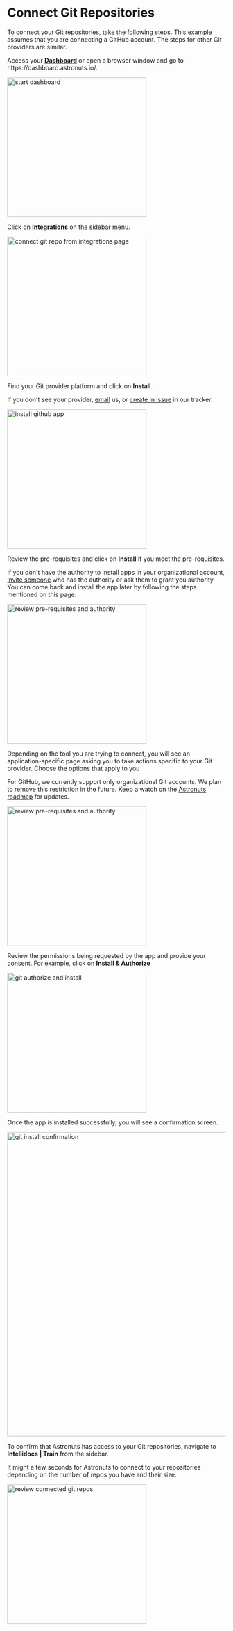 # Connect Git Repositories

To connect your Git repositories, take the following steps.
This example assumes that you are connecting a GitHub account.
The steps for other Git providers are similar.

<procedure title="Connect your Git repositories" id="connect-git-repos">
    <step>
        <p>Access your <a href="https://dashboard.astronuts.io/"><b>Dashboard</b></a> or open a browser window and go to https://dashboard.astronuts.io/.</p>
    <img src="account-dashboard.png" alt="start dashboard" border-effect="line" width="321" thumbnail="true"/>
    </step>
    <step>
        <p>Click on <b>Integrations</b> on the sidebar menu.</p>
        <img src="integrations-settings.png" alt="connect git repo from integrations page" border-effect="line" width="321" thumbnail="true"/>
    </step>
    <step>
        <p>Find your Git provider platform and click on <b>Install</b>.</p>
        <tip>
            <p>
                If you don't see your provider, <a href="mailto:support@astronuts.io">email</a> us,
                or <a href="https://github.com/astronuts-app/astronuts-tracker/issues">create in issue</a> in our tracker.
            </p>
        </tip>
        <img src="install-github-app.png" alt="install github app" border-effect="line" width="321" thumbnail="true"/>
    </step>
    <step>
        <p>Review the pre-requisites and click on <b>Install</b> if you meet the pre-requisites.</p>
        <tip>
            <p>
                If you don't have the authority to install apps in your organizational account,
                <a href="Invite-team-members.md">invite someone</a> who has the authority
                or ask them to grant you authority.
                You can come back and install the app later by following the steps mentioned on this page.
            </p>
        </tip>
        <img src="git-review-pre-requisites.png" alt="review pre-requisites and authority" border-effect="line" width="321" thumbnail="true"/>
    </step>
    <step>
        <p>Depending on the tool you are trying to connect, you will see an application-specific page asking you to take actions specific to your Git provider. Choose the options that apply to you</p>
        <tip>
            <p>
                For GitHub, we currently support only organizational Git accounts.
                We plan to remove this restriction in the future.
                Keep a watch on the <a href="https://github.com/astronuts-app/astronuts-tracker/milestones">Astronuts roadmap</a> for updates.
            </p>
        </tip>
        <img src="choose-git-account.png" alt="review pre-requisites and authority" border-effect="line" width="321" 
        thumbnail="true"/>
    </step>
    <step>
        <p>Review the permissions being requested by the app and provide your consent. For example, click on <b>Install & Authorize</b></p>
        <img src="git-install-and-authorize.png" alt="git authorize and install" border-effect="line" width="321" 
        thumbnail="true"/>
    </step>
    <step>
        <p>Once the app is installed successfully, you will see a confirmation screen. </p>
        <img src="git-install-success.png" alt="git install confirmation" border-effect="line" width="700" 
thumbnail="false"/>
    </step>
    <step>
        <p>To confirm that Astronuts has access to your Git repositories, navigate to 
            <b>Intellidocs | Train</b> from the sidebar.</p>
        <tip>
            <p>
                It might a few seconds for Astronuts
                to connect to your repositories depending on the number of repos you have and their size.
            </p>
        </tip>
        <img src="review-git-repos.png" alt="review connected git repos" border-effect="line" width="321" 
        thumbnail="true"/>
    </step>
</procedure>